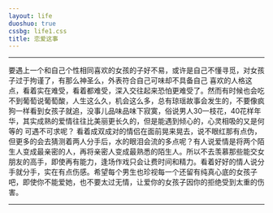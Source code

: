 ```yaml
---
layout: life
duoshuo: true
cssbg: life1.css
title: 恋爱这事
---
```


----------

要遇上一个和自己个性相同喜欢的女孩的子好不易，或许是自己不懂寻觅，对女孩子过于拘谨了，有那么神圣么，外表符合自己可味却不具备自己 喜欢的人格这点，看着实在难受，看着都难受，深入交往起来恐怕更难受了。然而有时候也会吃不到葡萄说葡萄酸，人生这么久，机会这么多，总有琼瑶故事会发生的，不要像疯狗一样看到女孩子就追，没事儿品味品味下寂寞，俗说男人30一枝花，40花样年华，其实成熟的爱情往往比美丽更长久的，但是能遇到倾心的，心灵相吸的又是何等的 可遇不可求呢？
看着成双成对的情侣在面前晃来晃去，说不眼红那有点伪，但更多的会去猜测着两人分手后，水的眼泪会流的多点呢？有人说爱情是将两个陌生人变成最亲密的人，再将亲密人变成最熟悉的陌生人。所以不去羡慕那些能交女朋友的高手，即使再有能力，逢场作戏只会让费时间和精力。看着好好的情人说分手就分手，实在有点伤感。希望每个男生也珍视每一个还留有纯真心底的女孩子吧，即使你不能爱她，也不要太过无情，让爱你的女孩子因你的拒绝受到太重的伤害。

---------

